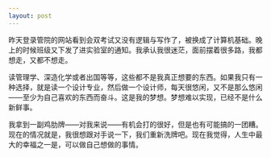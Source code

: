```yaml
---
layout: post
---
```


昨天登录管院的网站看到会双考试又没有逻辑与写作了，被换成了计算机基础。晚上的时候班级又下发了进实验室的通知。我承认我很迷茫，面前摆着很多路，我都想走，又都不想走。

读管理学、深造化学或者出国等等，这些都不是我真正想要的东西。如果我只有一种选择，就是读一个设计专业，然后做一个设计师，每天很悠闲，又不是那么悠闲——至少为自己喜欢的东西而奋斗。这是我的梦想。梦想难以实现，已经不是什么新鲜事。

我拿到一副鸡肋牌——对我来说——有机会打的很好，但是也有可能搞的一团糟。现在的情况就是，我很想跟对手说一下，我们重新洗牌吧。现在我觉得，人生中最大的幸福之一是，可以做自己想做的事情。
